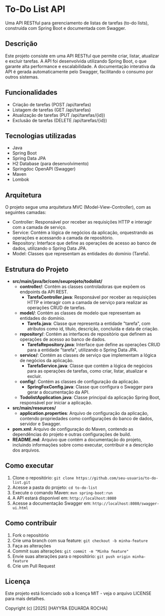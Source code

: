 # To-Do List API

Uma API RESTful para gerenciamento de listas de tarefas (to-do lists), construída com Spring Boot e documentada com Swagger.

## Descrição

Este projeto consiste em uma API RESTful que permite criar, listar, atualizar e excluir tarefas. A API foi desenvolvida utilizando Spring Boot, o que garante alta performance e escalabilidade. A documentação interativa da API é gerada automaticamente pelo Swagger, facilitando o consumo por outros sistemas.

## Funcionalidades

* Criação de tarefas (POST /api/tarefas)
* Listagem de tarefas (GET /api/tarefas)
* Atualização de tarefas (PUT /api/tarefas/{id})
* Exclusão de tarefas (DELETE /api/tarefas/{id})

## Tecnologias utilizadas

* Java
* Spring Boot
* Spring Data JPA
* H2 Database (para desenvolvimento)
* Springdoc OpenAPI (Swagger)
* Maven
* Lombok

## Arquitetura

O projeto segue uma arquitetura MVC (Model-View-Controller), com as seguintes camadas:

* Controller: Responsável por receber as requisições HTTP e interagir com a camada de serviço.
* Service: Contém a lógica de negócios da aplicação, orquestrando as operações e acessando a camada de repositório.
* Repository: Interface que define as operações de acesso ao banco de dados, utilizando o Spring Data JPA.
* Model: Classes que representam as entidades do domínio (Tarefa).

## Estrutura do Projeto

* **src/main/java/br/com/seuprojeto/todolist/**
    * **controller/**: Contém as classes controladoras que expõem os endpoints da API REST.
        * **TarefaController.java**: Responsável por receber as requisições HTTP e interagir com a camada de serviço para realizar as operações CRUD de tarefas.
    * **model/**: Contém as classes de modelo que representam as entidades do domínio.
        * **Tarefa.java**: Classe que representa a entidade "tarefa", com atributos como id, título, descrição, concluída e data de criação.
    * **repository/**: Contém as interfaces de repositório que definem as operações de acesso ao banco de dados.
        * **TarefaRepository.java**: Interface que define as operações CRUD para a entidade "tarefa", utilizando o Spring Data JPA.
    * **service/**: Contém as classes de serviço que implementam a lógica de negócios da aplicação.
        * **TarefaService.java**: Classe que contém a lógica de negócios para as operações de tarefas, como criar, listar, atualizar e excluir.
    * **config/**: Contém as classes de configuração da aplicação.
        * **SpringFoxConfig.java**: Classe que configura o Swagger para gerar a documentação da API.
    * **TodolistApplication.java**: Classe principal da aplicação Spring Boot, responsável por iniciar a aplicação.
* **src/main/resources/**
    * **application.properties**: Arquivo de configuração da aplicação, contendo propriedades como configurações do banco de dados, servidor e Swagger.
* **pom.xml**: Arquivo de configuração do Maven, contendo as dependências do projeto e outras configurações de build.
* **README.md**: Arquivo que contém a documentação do projeto, incluindo informações sobre como executar, contribuir e a descrição dos arquivos.

## Como executar

1. Clone o repositório: `git clone https://github.com/seu-usuario/to-do-list.git`
2. Acesse a pasta do projeto: `cd to-do-list`
3. Execute o comando Maven: `mvn spring-boot:run`
4. A API estará disponível em: `http://localhost:8080`
5. Acesse a documentação Swagger em: `http://localhost:8080/swagger-ui.html`

## Como contribuir

1. Fork o repositório
2. Crie uma branch com sua feature: `git checkout -b minha-feature`
3. Faça as alterações
4. Commit suas alterações: `git commit -m "Minha feature"`
5. Envie suas alterações para o repositório: `git push origin minha-feature`
6. Crie um Pull Request

## Licença

Este projeto está licenciado sob a licença MIT - veja o arquivo LICENSE para mais detalhes.

Copyright (c) [2025] [HAYYRA EDUARDA ROCHA]
